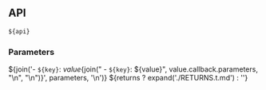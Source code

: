 ## API
```ts
${api}
```
### Parameters
${join('- `${key}`: ${value}${join("  - `${key}`: ${value}", value.callback.parameters, "\\n", "\\n")}', parameters, '\n')}
${returns ? expand('./RETURNS.t.md') : ''}